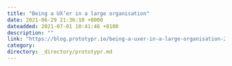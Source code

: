 ```yaml
---
title: "Being a UX’er in a large organisation"
date: 2021-06-29 21:36:10 +0000
dateadded: 2021-07-01 10:41:46 +0100
description: ""
link: "https://blog.prototypr.io/being-a-uxer-in-a-large-organisation-26ea63575394?source=rss----eb297ea1161a---4"
category:
directory: _directory/prototypr.md
---
```

